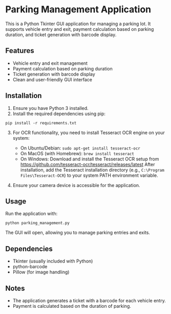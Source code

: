 # Parking Management Application

This is a Python Tkinter GUI application for managing a parking lot. It supports vehicle entry and exit, payment calculation based on parking duration, and ticket generation with barcode display.

## Features

- Vehicle entry and exit management
- Payment calculation based on parking duration
- Ticket generation with barcode display
- Clean and user-friendly GUI interface

## Installation

1. Ensure you have Python 3 installed.
2. Install the required dependencies using pip:

```
pip install -r requirements.txt
```

3. For OCR functionality, you need to install Tesseract OCR engine on your system:
   - On Ubuntu/Debian: `sudo apt-get install tesseract-ocr`
   - On MacOS (with Homebrew): `brew install tesseract`
   - On Windows: Download and install the Tesseract OCR setup from https://github.com/tesseract-ocr/tesseract/releases/latest
     After installation, add the Tesseract installation directory (e.g., `C:\Program Files\Tesseract-OCR`) to your system PATH environment variable.

4. Ensure your camera device is accessible for the application.


## Usage

Run the application with:

```
python parking_management.py
```

The GUI will open, allowing you to manage parking entries and exits.

## Dependencies

- Tkinter (usually included with Python)
- python-barcode
- Pillow (for image handling)

## Notes

- The application generates a ticket with a barcode for each vehicle entry.
- Payment is calculated based on the duration of parking.
